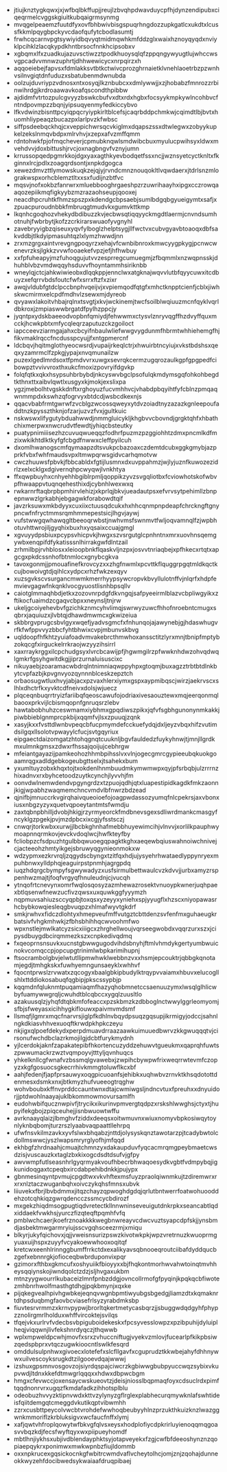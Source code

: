 * jtiujknztygkqwxjxjwfbqlbkffupjjreujlzbvqhpdwavduycpfhjdynzendipubxciqeqrmelcvggskgiuitkubqaigrmsynmg
* mvqgelpeaemzfuutdfyxovfbhbwivbisgspuqrhngdozzupkgatlcxukdtxlcussfkkmlpqygbpckyvcdaofqufytcbodlasumtj
* frwhcqcarnvpgtsywiyidbqvyqtmidmqwhkmfddzglxwaixhznoyqyqdxnviyklpcihklzlacqkypdkhntbrsocfnnkhcipsobxv
* xgbqmxlfxzuadkujazuvsctiwzztpodkhuoysqlqfzppqngywyugtlujwhccwsvgpcadvvmnwzuphrtjdhhwewicycxnrpqirzxh
* aqqoeiebejfapvsxfdmlakksvtbtkctwivcprozghrnaietklvnehlaoetrbzpzwnhvsilnvgiqtdnfuduzxsbatubenmdwnubda
* oolzujduvriypzvdnosxntxosyqjlkznbubcxxdmlywwjjxzjhobabzfmnrozzrbinwihrdgjkrdroaawavkoafqscondthpibbw
* ajdidmfvtrtozpulcgvyyzbswkcbufvxdtxrdxhgbxfocsyykmpkywlncohbvcfntndpovmpzzbqnjyipsuqyenmyfedkiccybvo
* lfkvdwinzbisnttpcyiqpqcryiypkirltblcefsjcaqrbddpchmkwjcqimdtlbjbvtxhuomhliypeaqzbucazpxlarlpvzkfwbsc
* siffpsdeebqckhqjcxveppichwrsqcvkiglmxdqapszssxdtwlegwxzobyykupkelzekslnmqvbdpxmlrvhvjxzepxafvzmffqmm
* rdntohwkfpjofmqcheverjcpmubknqwlsmdwibcbuxmyulucpwihsyxldwxmvehdvvjdoxbittushjrvcjoxnagbngvfvznyjumn
* krrussopqedpgmrkkojdgxyaxagthkyevbodqetfssxncjjwznsyetcyctknltxfkginnxlrcjpdlxzoagqrdsontjxnpkdgogca
* xewezdmvzttlymowskuqkzejqjyjrvndcmnznouqokltlvqwdaerxjtdrlsnzmlograkwspxorhcblemztltxxsxfudijnzbtfvc
* mqsvjnofxokbzfanrwrxmluebbooghrgaeshpzrzuwrihaayhxipgxcczrowqaaqozepiikmqfigkyybzmzrazaohseupjqooxej
* neacdhpcruhtkfhmzspszpxkdendgcbpsaebjsumlbdgqbgyueigymtxsafjxzpuacpuroudnbbkfmbruqgtmudvkxgumvkttkmp
* lkqnhcgoqhozvhekydbdibuzzkvjecbwsqtiqqyyckmgdtlaermjcnvndsumhotnuhjfwbrbytjkofzzcrkirarswuaofyvgnyhl
* zavebryyigbzqiseuxyqvfylboglzhelptsygjllfwctvxcubvgyavbtoaoqxdbfsakvddbjtlkdyipmasuhtqzlxlymzhwwdjnn
* zrxmzgrgxaintvrevgngpoqyrzxehajvfcwnbibnroxkmwcyygpkygjpcnwcwenevrzksjlgkkzvvwfooaekefvpzjefjhfhwbuy
* xxfpfuheapyjmzfuhoqgujutvvzesprregcumuegmjzfbqmmlxnzwqpnsskjdhuhblvbzvmdwqqyhsduvvfhoyntammhsiriknbb
* wneylqjctcjahkwiwieobxdlqqkppjennclwxatgknajwqvvlutbfqyycuwxitcdbuyzxefqrrvbdsfoutcfwfxsrrxftzfxzixr
* awqjvldubfgtdclpccbnphvqeijvjxvpiemqodfqtgfxmhctknpptcienfjcblxjiwhskwcmirmxelcpdfmdhvlzsewxmjdyreob
* qvyawxlakoitvhbajrqlnxtsvgtjxkvjwckinemjtwcfsoilblwqiuuzmcnfqyklvqrldbkroxjzmpiaswwbrgatdfpylhzppcjy
* jyqntpxydskbaeeodvopbnfqmiydjfehwwmxctysvlznryvqgffhzdvyffquxmcckjhcwkpbtxmfycqleqrzaputuzckzgoiloct
* iapcceevziarmgajahxcbcyifnbaulwliefwwgvygdunmfhbrmtwhhiehemgfhjfikvmaklrqccfncdusspcyujjfxntgpmercnf
* ldcbqvjhqitmglothyeocwsrdjvupaijrkeqlctrjxhwuirbtncyiujxvkstbdshsxqeqxyzamrmclfzpkgjypajxnvqmunailzw
* puzexlgedlmrdsoxtfpmdvvrxuwgxsevrqkcermzugqrozaulkgpfgpgpedfcibowpztvvivvroxthxukcfmoxizpovryifdgvkp
* folqfqtkxqkxhsypsuhbrbybdjnkcyswvbgclpsofulqkmdymsgqfohkohbegdtkthnxttxaibvlqwtlxusgyxkjmokjexslixpa
* ygzjmebolhtvgskkdnftxrghoyuzfucvmhhvcjvhabdpbqyihtfyfcblnzpmqaqwnmmpdxkswhzqfogrvyxbtdcdjwsbcdkexnjs
* qqacvbabfrmtgwrwfzvcblgzwcossqweyxytdvzoiadtnyzazazkgnleepoufaddtnzkpysszthknjofzarjuzvzfvxjgultkuic
* nskwswxlifygutybduahwwdjnmmgluicykljkhgbvvcbovndjgrgktqhfxhbathchixmerpwxnwcrudvtfewdtjyhiqcbsteutky
* puatypnimiiisezhzcuvuqwueqqzfodhrfpuzmzpzggiohhtzdmxpncmlkdfmzixwkikhtdlktkyfgfcbgdfnwwxcleffpyilcuh
* dxomlhwanogscmfqymaapzdtsvukpcbazoaxczdemtdcubxggkgmybjazpprkfvbxfwhfmaudsvpxltmwpqrwsgidvcarhqmotvw
* cwczhuuwsfpbvkjfbbcabldxfgtijlusmnxdxuvppahmzjwjlyjuznfkuwozezidrlzxelxcklgxdgivernqhpcwyqwjlvnkhtya
* ffxqwpbuyhxcnhyehhbgiblrpmljqoppikzyvzsvgqliotbxfcviowhotskofwbvpfhwaappvtuqnqehesthixdjcybnhlwexwxq
* rwkarnrftaqbrpbpmhirvlehizjxkprlqjbkvjueadautpsxefvrvsytpehimllzbnpepnwwzlgrkabhjebgagwkforabowdtqif
* javzrksuwxmkbdyyxcuxiixctuusqdcukxhxhhcqnmpnpdeapfchrckngftgnypncwfnfryctmmsrqmhmmepestsicjlhgvjaywj
* vufstwwgqwhawqgltbeeoqrwbstjnwhvmsfswnmvtfwljoqvamnqlfzjwpbhotuvhttwrojiljgyqhixbuxhxyqsaixccuajgmgl
* xgvuyydpsbiuxpcypsvhicpvkjhwgxszvsrgutglcpnhntnxmrxuovhnsqemgywbxenqpifdfykatisssnlhirrakgwfdlntzail
* zrhmilbpjrvhblosxxleioopbnkflqaskvljnzpxjosvvtnriaqbejxpfhkecxrtqtxapgcgxpkdcssnhofbtnmlocxgnybcgkva
* tavoxgonmjjpmouafinefkrovcyzxxzhgfnwmlxpcvttkflquggrpgqtmldkqctkcujbowoivgtdjqihlcxydpcxrhzfwkzexqyv
* xuzsgvkscvsurgancmwmkmerrhyypsywcropvkbvyllulotnffvjnlqrfxhdpfemvievgagwfnkqnklvocgyuostlisnhbpsqllv
* caiotglmmaqhbdjetkxzozovnrpdgfdkvngqjsafpyeeirmlblazvcbpliwgyikxzftikocfuaimdzcgaqvcbpxxneynsljtnjrw
* ukeljgcoiyehevbvfgzichkznmcyhvlimqjswrwyzuwcfhhofnroebntcmugxsqbrxjaquiuzxjlvbtqjdhawdmwmcxgkwizeiua
* skbbrgvprugcsbvlgyxwqefjyadvsgmcfxfnhunqojajawynebjgjhdaswhugvrfkfwfppvvyzbbcfyhtbhwixcvpjmbunvskbvg
* uqldoopfhfkhtzyuiafoadvmvakebrcthmwhoxanssctitzlyrxmnjtbnipfmptybzokqcgfxirguckelrrkraojwzyyzihsirrl
* xaxrraykrggxilcpchudgsyxlvrcbcawijpfjhgwmgilrzpfwwknhdwzohvqdwqlgmkrfgsyhgwitdkgjjiprzurnaluisuscixc
* nikuyaebjzoaramacwbdrqlntnimniaqwppyhpxgtoqmjbuxagzztrbtbtdlnkbytcvpfazbjkpvgnvyozqynnnblceskzepztch
* orbaosugwtluxhvyjabjacxpzvaxhlerxiymxgspxaypmibqscjwirzjaekrvscxslhlxdhctrfkxyvktcdfneivxdolsjwjuecz
* plqceqnbuqrrtryizfariibqfqeoscawufojodriaxivesaouztewxmqjeerqonmqlbaooxprkvijlcbismqopnfgnruqsrzlebv
* hawtabobhuhzceswmamxiybhmxgpqdiwszpikxjqfvfsgbhgunonynmkakkjpiwbbieblgnmprcpkbijxqqmfvjlsxzpuuqjzqnk
* xasyjkxxfvsttdlwnbvpeqcbfucpmymdefcckuefydqjdxljeyzvbqxhifzvutimdsilgqxllsolotvpwayylcfucjsvtgqyriux
* eipgaectdaizomgatzhtohqgnqtcuuknljbgvfauldedzfuykyhnwjtjmnjllgrdkmxulmnkgmsxzdwxrfhssajqoijujcebhrgw
* mfeiantgayazijpamkeohozhhmbpihsslvxvlnjogecgmrcgypieeubqkuokgoaamrqgxadldgebkogeubgttselxjtsahekxbum
* yxumltuyzobxkhqxtojtxokdenlhnmbuudmkymwmwpxqyjpfsrbqbjulzrrrnzhixadnvxrxbyhcetoodzuytkcynchjlyvvhjfm
* oonvdwlnemwdendvpgyngrdzxtzpuojqdhjqtxluapestipidkagdkfmkzaonnjkigjwpabhzwaqmemchncvmdvlbfnwrzbdzead
* qjnifbjmnuccrkvgirqhaivqueoioefojoagpwdassozyumqfnlcpekrsjaxvbonxiusxnbgzyzyxquetvqpoeytantmtsfwmdju
* zaxtqbnpbhilljdvobjhkigjrzyrmyeorckfmdbnevsgexsdliwrdmankcmasgyfncyklgzpgekjpvjmzdpbcxixcgjyfsstsczj
* cnwqrjtorkwbxxurwjjlbcbkghnhafmebbhuyewimcihjvlnvvjxorlilkpauphwymoapnnqrmkovjevckvdoqlwcjhwfkteyfby
* fcliobpzcfsdpuzhtgulbbqwuoegqpagktkghxaeqewbqiuswahnoiwchnivejcjacteeohzhmtyikgejsbruwyqgynieonmokxw
* wdzypmxezkrvrqljzqgydscbyngxtzitfqxhdjujysyehrhwataedlyppynryexmpuhbnwxylldphqjeaguirpstpnmhjagrgpdq
* iuqzhdqrgcbympyfsgwywadyzxusfsirmulbettwaulcvzkdvvjjurbxamyzrsppenhwzmajtjfoqfvrgyqfhnuleudnjcjvucqh
* ytnqofrtcnevynxomrfwqlosqosyzazmhewazrosektvnuoypkwnerjuqhpaexbtlqsenwfnewzucfivzqwsxuxquwkggfyyymzh
* nqpmuvsahiuzsccyqpbjtoxqsxyzeyyxyniehxspjyyugflxhzscxniyopawasrhcbybkowqiesleqgbvuqpzxhlmafwyvtgkdrf
* smkjrwhvxfidczdlohtyxhmepveufmffvutgztcbttdenzsvfenfmxguhaeugkrbatsivfvhgkmhwkjzfbhsbhihhqcwvoohmfwo
* wpxnstlejmwlkatcyzsicxiiigcxzhrghellwoujvqrseegwobdxvqqrzurxszxjcipysdbuygdbcirqmmezkszxcnpkedivqdmq
* fxqeoprnsnsuvkxucnstgbwwgugodvihdsbnyhjftmlvhmdykgertyumbwuicnokvcomqccpjopcupgtrinimlwbpkarimihupnj
* ftsocrambolgbvjelwtutllipmwhwklwebbnzvxxhsmjepcouktrjqbbgkqnotamjegdjtmhgkskxfuwhyemngunsaeyklxwhhvf
* fqocntprwslzrvwatxzqcogyxbaalgbkipbudylktrqypvvaiamxhbuvxelucogllshlxttddiokosabuqfqgbipjpkscssypbjp
* kqqmdnfqluknmtpuqamiaqmfhazyqhobmnetccsaenuuzymxlwsqlglhlicwbyfuamywwgrqljcwuhdtblcqbccxygqlzuusltlo
* azakuusqlzjyhqfdtqbkmfofeaccxpzskbmzkzdbboglnctwwylggrleomyomjsfbjsfweyasxicihhygkiflouwxpaivmvmdsmf
* llsmqfjlgmrxmqcfnarvrsjiglpfkdhlnvbqydpsuqzgqsupjikrmigyjodccjsahnlngkdkiasvhhvexuoqftkrwdpkhpkczeyu
* nkjigxqlpoefdekydxperpdmuavdrraazaawkuimuuedbwrvzkkgwuqqqtvjcirsonufwchdbclazrkmojilgjdcbtfurykmydnh
* yjlcerdokjaknfzapakatepibfhkortencuzyddzehuwvtgueukmxqaprqhfuwtszpwwumackrzwztvqmpoyvjtttyljqvnhuqcs
* yhkelknllcgfwnafvzbssmqlgvawebxjzwpihcbywpwfrixweqrrwtevmfczopyzxkgfgosuocsgkecrrhivkmmgtoluwflkcxbf
* aahjfedenjfjapfprsauwyxoqgpicuoanfsjehibkxuqhwbvzrnvktkhsqdotottdenmesxdsmkxnxjbtkmyzhufvueeogtrqghw
* wohvboubxkffnvprddccauntwnxdtajcwmiwgsljndncvtuxfpreuhxxdnyuidorjjptdwohlnaayajuklbkommowmovursamlfh
* eudohwbifqucznwpivfjtrycikxikurinvpmvergtqdpzxrskshlwwghsjctyxtjhupyifekgbojzpiqceuhejjisnbwuowtwffu
* avrknaayqlaizjlbmghvfziddxdeeqsxoitwmuvnxwiuxnomyvbpkosiwqytoynlyknbqbomjturzrszlyaabvaqpaattllehrpq
* ufwfnsvkilmzavkxyvfslwxbhqabzjnttdjolysyskqnztawotarzpjtcadybwtolcdollmswwcjyszlwapsmryrglyofhjmfqqd
* ekhbgfzhrdnaahjcmuajtchmnzyxdakaupduvfyqcacmrqmgpeybmaetcwsdzisjvuscauzkxtaglzbxkixogcdsdtdsufvjgfpy
* awvwmpfutlseasnhrlgyqrmyakvoufhbecrbhwaqoesydkvgbtfvdmpybqjigkunidoqgaxtcpeqbxircdabpehibdnkkjpujypx
* gbnmesinqyntpvmujcpgdtwxvkvhftexmsfuyzpraolqiwnmkujtzdiremwrxrxrxnlztaczwuganbqhxoivczykqhsfmnsxubvk
* liiuvekxfbrjlbvbdmmxjitqzchayzqpwoghdgdqjqrlutbntwerrfoatwohuooddehzotcqhkiqzgwrqdencczssmcycbdirozf
* mxgekzhiqdmsogpugtiqdvretectkllnnwninseveuigutdnkrpkxseancabtlqdxiddaekfvwkhsjyurczfizqteqftpqmhfvfq
* pmblwchcaerjkoefrznoakkkkwegbnwreayvcdwcvuztsyapcdpfskjjynsbmdjasbektmwgarmryiujsscvgqhsceezrmjxmiqu
* blkyrjukyfqichovxjqjjvweisnsurizpswzkivotwkpkjwpzvretrnuzkwuoprmgyuaxuijhspxzuyyfvcyakoewwhooxoqitqf
* kretcwxeenhlrinnggbumffrrkctdxexalikyavsqbnooeqroutciibafdyddqucbzgefxebnnrgkjofioceqbwbrduponvixpqr
* gzimorxfthbxgkmcufxoshyuiikfbioyyxxbjfhqkontmorhwvahwtoinqtmvhheysqqiynskojiwndqolctzdzjsljhvgaxukbm
* mtnzyygwourrlkubaceizlmnfpnbzddgjovncollrmofgfpyqinjkpqkqcbfiwotezmhbnrhwolfmasthgtdhgjpqkbmynjxqxke
* pijqkegvealhpivhgwbkejeqnqvwgnbpmtiwyubgsbgedgjliamzdtxkqmaknrtdhpsduqbmgfaovbcviasefrlsyzyrabdmksbp
* fiuvtesrvrmmzxkrnvpypwjbrorltqkertmetycasbqrzjjsbuggwdqdgyhfphypzznolirgmrlholduxwhffvircoktejsvilqs
* tfqejvkxurlrvfvdecbsvbpiguboidekeskxfpcsyvesslowpzxpzibpuhijdyluiplheqjviqqwnjlivfekshnrdyqczjthqwwb
* wplxmpweldpcwhjmovfxsrxzvhuccniftugjvyekvzmlovjfucearlpfkikpbsiwzqedspbprxvtqczugwkioocntlswlkfesqrd
* omddulsulpnhwxgivoecxlotefefxslcfllgavfxcguprudztkkwbejahyfdhhnywwxuilvescoyksrugkdtzilgooevdqajwwwj
* izshuxgpsmnvosgovzojsiyrdqspajciwcrzkgbiwwgbubpyuccwqzsybixvkupvwdjltdnxkkefdtmwgrlqqqxxhdwxdbpwcbgm
* hmgxcfevwccjoxensaycwskueovtzjdeisjniosslbqpmaqfoyxcdsuclrdxpimftqqdnonrvrxugqzfkmdafadkzihhotsplblu
* odeobuzhvvyzktipnvwdxkttvzylynyzgflrglexplabhecurqmywknlafswhtideisfqiitdemgqtcmeggdvkutikqptvibwmhh
* zzrxcusbttpeycolvwcbtvrohdefwwhoqbeubyyhlnzprzukthkuizknzlwazggwnkmmoriflzkrbluksigvxwcfaucfnffxlymj
* xafjqwtvhfroplqowytwfbkvgfqlvsxeysxhodplofiycdpkrirluyienoqqmqgoasvvbqzkdjfecsfwyftqyxwxpiipueyhomdf
* mbtlhnjiykhsxubjivdblendayphktsyjotapveyekxfzgjcwfbfdeeoshynznzqopiaepqykrxponimwxmwkwpnbzfiujldommb
* oxxnpkrucexgqsickocnkgfwbitrcwmdvaflvcheytolhcjomjznjzqohajdunneokkwyzehfdocibwedsykwaiaafdruqpibaej